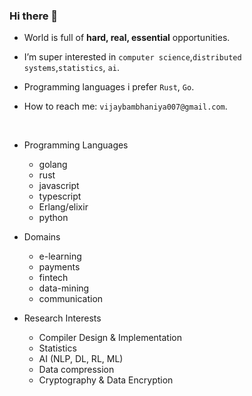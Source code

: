 ### Hi there 👋

- World is full of <b>hard, real, essential</b> opportunities.

- I’m super interested in `computer science`,`distributed systems`,`statistics`, `ai`.
- Programming languages i prefer `Rust`, `Go`.
- How to reach me: `vijaybambhaniya007@gmail.com`.

<br />

- Programming Languages
    - golang
    - rust
    - javascript
    - typescript
    - Erlang/elixir
    - python

- Domains
  - e-learning
  - payments
  - fintech
  - data-mining
  - communication 

- Research Interests
  - Compiler Design & Implementation
  - Statistics
  - AI (NLP, DL, RL, ML)
  - Data compression
  - Cryptography & Data Encryption
